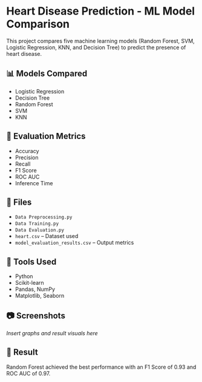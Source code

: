# Heart Disease Prediction - ML Model Comparison

This project compares five machine learning models (Random Forest, SVM, Logistic Regression, KNN, and Decision Tree) to predict the presence of heart disease.

## 📊 Models Compared
- Logistic Regression
- Decision Tree
- Random Forest
- SVM
- KNN

## 🧪 Evaluation Metrics
- Accuracy
- Precision
- Recall
- F1 Score
- ROC AUC
- Inference Time

## 📁 Files
- `Data Preprocessing.py`
- `Data Training.py`
- `Data Evaluation.py`
- `heart.csv` – Dataset used
- `model_evaluation_results.csv` – Output metrics

## 🔧 Tools Used
- Python
- Scikit-learn
- Pandas, NumPy
- Matplotlib, Seaborn

## 📷 Screenshots
*Insert graphs and result visuals here*

## 🏁 Result
Random Forest achieved the best performance with an F1 Score of 0.93 and ROC AUC of 0.97.

